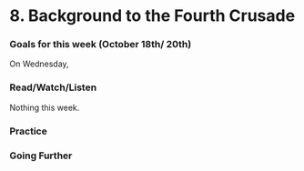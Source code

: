 # 8. Background to the Fourth Crusade

### Goals for this week (October 18th/ 20th)

On Wednesday,&#x20;



### Read/Watch/Listen

Nothing this week.&#x20;

### Practice

### Going Further

